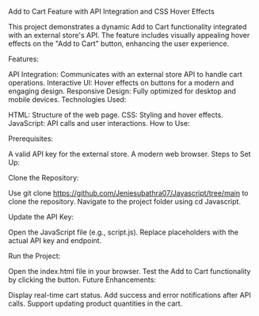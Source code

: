 Add to Cart Feature with API Integration and CSS Hover Effects


This project demonstrates a dynamic Add to Cart functionality integrated with an external store's API. The feature includes visually appealing hover effects on the "Add to Cart" button, enhancing the user experience.

Features:


API Integration: Communicates with an external store API to handle cart operations.
Interactive UI: Hover effects on buttons for a modern and engaging design.
Responsive Design: Fully optimized for desktop and mobile devices.
Technologies Used:

HTML: Structure of the web page.
CSS: Styling and hover effects.
JavaScript: API calls and user interactions.
How to Use:

Prerequisites:


A valid API key for the external store.
A modern web browser.
Steps to Set Up:

Clone the Repository:


Use git clone https://github.com/Jeniesubathra07/Javascript/tree/main to clone the repository.
Navigate to the project folder using cd Javascript.


Update the API Key:

Open the JavaScript file (e.g., script.js).
Replace placeholders with the actual API key and endpoint.


Run the Project:

Open the index.html file in your browser.
Test the Add to Cart functionality by clicking the button.
Future Enhancements:

Display real-time cart status.
Add success and error notifications after API calls.
Support updating product quantities in the cart.

